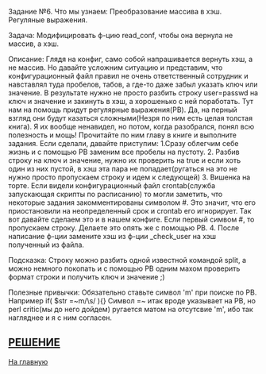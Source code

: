 Задание №6.
Что мы узнаем:
Преобразование массива в хэш. Регуляные выражения.

Задача:
Модифицировать ф-цию read_conf, чтобы она вернула не массив, а хэш.

Описание:
Глядя на конфиг, само собой напрашивается вернуть хэш, а не массив. Но давайте усложним ситуацию и представим, что конфигурационный файл правил не очень ответственный сотрудник и навставлял туда пробелов, табов, а где-то даже забыл указать ключ или значение. В результате нужно не просто разбить строку user=passwd на ключ и значение и закинуть в хэш, а хорошенько с ней поработать. Тут нам на помощь придут регулярные выражения(РВ). Да, на перный взгляд они будут казаться сложными(Незря по ним есть целая толстая книга). Я их вообще ненавидел, но потом, когда разобрался, понял всю полезность и мощь!
Прочитайте по ним главу в книге и выполните задания.
Если сделали, давайте приступим:
1.Сразу облегчим себе жизнь и с помощью РВ заменим все пробелы на пустоту.
2. Разбив строку на ключ и значение, нужно их проверить на true и если хоть один из них пустой, в хэш эта пара не попадает(ругаться на это не нужно просто пропускаем строку и идем к следующей)
3. Вишенка на торте. Если видели конфигурационный файл crontab(служба запускающая скрипты по расписанию) то могли заметить, что некоторые задания закомментированы символом #. Это значит, что его приостановили на неопределенный срок и crontab его игнорирует. Так вот давайте сделаем это и в нашем конфиге. Если первый симвом #, то пропускаем строку. Делаете это опять же с помощью РВ.
4. После написание ф-ции замените хэш из ф-ции _check_user на хэш полученный из файла.

Подсказка:
Строку можно разбить одной известной командой split, а можно немного покопать и с помощью РВ одним махом проверить формат строки и получить ключ и значение ;)

Полезные привычки:
Обязательно ставьте символ 'm' при поиске по РВ. Например if( $str =~m/\s/ ){} Символ =~ итак вроде указывает на РВ, но perl critic(мы до него дойдем) ругается матом на отсутсвие 'm', ибо так нагляднее и я с ним согласен.

[РЕШЕНИЕ](../Task_06.pl)
---
[На главную](../README.md)
